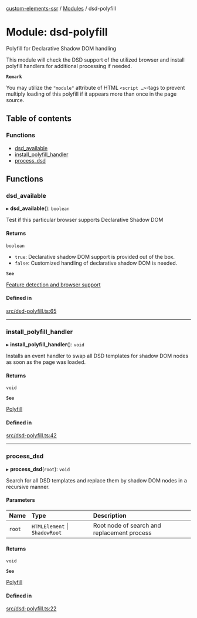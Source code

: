 [custom-elements-ssr](../README.md) / [Modules](../modules.md) / dsd-polyfill

# Module: dsd-polyfill

Polyfill for Declarative Shadow DOM handling

This module will check the DSD support of the utilized browser
and install polyfill handlers for additional processing if needed.

**`Remark`**

You may utilize the `"module"` attribute of HTML 
`<script …>`-tags to prevent multiply loading of this 
polyfill if it appears more than once in the page source.

## Table of contents

### Functions

- [dsd\_available](dsd_polyfill.md#dsd_available)
- [install\_polyfill\_handler](dsd_polyfill.md#install_polyfill_handler)
- [process\_dsd](dsd_polyfill.md#process_dsd)

## Functions

### dsd\_available

▸ **dsd_available**(): `boolean`

Test if this particular browser supports Declarative Shadow DOM

#### Returns

`boolean`

- `true`: Declarative shadow DOM support is provided 
  out of the box.
- `false`: Customized handling of declarative shadow DOM 
  is needed.

**`See`**

[Feature detection and browser support](https://developer.chrome.com/articles/declarative-shadow-dom/#feature-detection-and-browser-support)

#### Defined in

[src/dsd-polyfill.ts:65](https://github.com/mash-graz/custom-elements-ssr/blob/55f317b/src/dsd-polyfill.ts#L65)

___

### install\_polyfill\_handler

▸ **install_polyfill_handler**(): `void`

Installs an event handler to swap all DSD templates for 
shadow DOM nodes as soon as the page was loaded.

#### Returns

`void`

**`See`**

[Polyfill](https://developer.chrome.com/articles/declarative-shadow-dom/#polyfill)

#### Defined in

[src/dsd-polyfill.ts:42](https://github.com/mash-graz/custom-elements-ssr/blob/55f317b/src/dsd-polyfill.ts#L42)

___

### process\_dsd

▸ **process_dsd**(`root`): `void`

Search for all DSD templates and replace them by shadow DOM nodes
in a recursive manner.

#### Parameters

| Name | Type | Description |
| :------ | :------ | :------ |
| `root` | `HTMLElement` \| `ShadowRoot` | Root node of search and replacement process |

#### Returns

`void`

**`See`**

[Polyfill](https://developer.chrome.com/articles/declarative-shadow-dom/#polyfill)

#### Defined in

[src/dsd-polyfill.ts:22](https://github.com/mash-graz/custom-elements-ssr/blob/55f317b/src/dsd-polyfill.ts#L22)
